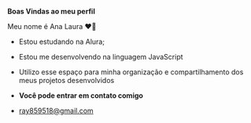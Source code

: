 **Boas Vindas ao meu perfil**

Meu nome é Ana Laura ❤️‍🔥

- Estou estudando na Alura;
  
- Estou me desenvolvendo na linguagem JavaScript

- Utilizo esse espaço para minha organização e compartilhamento dos meus projetos desenvolvidos

- **Você pode entrar em contato comigo**

- ray859518@gmail.com
